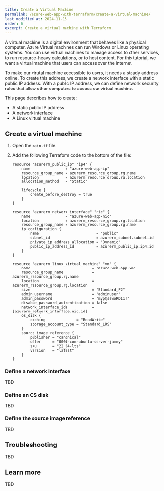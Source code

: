 ```yaml
---
title: Create a Virtual Machine
permalink: /azure-web-app-with-terraform/create-a-virtual-machine/
last_modified_at: 2024-11-15
order: 6
excerpt: Create a virtual machine with Terraform.
---
```


A virtual machine is a digital environment that behaves like a physical computer. Azure Virtual machines can run Windows or Linux operating systems. You can use virtual machines to manage access to other services, to run resource-heavy calculations, or to host content. For this tutorial, we want a virtual machine that users can access over the internet.

To make our virutal machine accessible to users, it needs a steady address online. To create this address, we create a network interface with a static public IP address. With a public IP address, we can define network security rules that allow other computers to access our virtual machine.

This page describes how to create:

- A static public IP address
- A network interface
- A Linux virtual machine

## Create a virtual machine

1. Open the `main.tf` file.
1. Add the following Terraform code to the bottom of the file:

    ```hcl
    resource "azurerm_public_ip" "ip4" {
        name                = "azure-web-app-ip"
        resource_group_name = azurerm_resource_group.rg.name
        location            = azurerm_resource_group.rg.location
        allocation_method   = "Static"

        lifecycle {
            create_before_destroy = true
        }
    }

    resource "azurerm_network_interface" "nic" {
        name                = "azure-web-app-nic"
        location            = azurerm_resource_group.rg.location
        resource_group_name = azurerm_resource_group.rg.name
        ip_configuration {
            name                          = "public"
            subnet_id                     = azurerm_subnet.subnet.id
            private_ip_address_allocation = "Dynamic"
            public_ip_address_id          = azurerm_public_ip.ip4.id
        }
    }

    resource "azurerm_linux_virtual_machine" "vm" {
        name                            = "azure-web-app-vm"
        resource_group_name             = azurerm_resource_group.rg.name
        location                        = azurerm_resource_group.rg.location
        size                            = "Standard_F2"
        admin_username                  = "adminuser"
        admin_password                  = "myp@sswoRD11!"
        disable_password_authentication = false
        network_interface_ids           = [azurerm_network_interface.nic.id]
        os_disk {
            caching              = "ReadWrite"
            storage_account_type = "Standard_LRS"
        }
        source_image_reference {
            publisher = "canonical"
            offer     = "0001-com-ubuntu-server-jammy"
            sku       = "22_04-lts"
            version   = "latest"
        }
    }
    ```

### Define a network interface

TBD

### Define an OS disk

TBD

### Define the source image reference

TBD

## Troubleshooting

TBD

## Learn more

TBD

